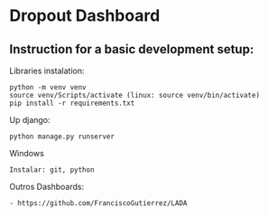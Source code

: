 # Dropout Dashboard

## Instruction for a basic development setup:

Libraries instalation:

    python -m venv venv
    source venv/Scripts/activate (linux: source venv/bin/activate)
    pip install -r requirements.txt

Up django:

    python manage.py runserver

Windows

    Instalar: git, python
    
Outros Dashboards:

    - https://github.com/FranciscoGutierrez/LADA


